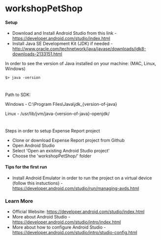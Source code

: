 # workshopPetShop
#### Setup

- Download and Install Android Studio from this link - https://developer.android.com/studio/index.html
- Install Java SE Development Kit (JDK) if needed - http://www.oracle.com/technetwork/java/javase/downloads/jdk8-downloads-2133151.html

In order to see the version of Java installed on your machine: (MAC, Linux, Windows)
```
$> java -version
```

#

Path to SDK:

Windows - C:\Program Files\Java\jdk_{version-of-java}

Linux - /usr/lib/jvm/java-{version-of-java}-openjdk/

#

Steps in order to setup Expense Report project

- Clone or download Expense Report project from Github
- Open Android Studio
- Select 'Open an existing Android Studio project'
- Choose the 'workshopPetShop/' folder

#### Tips for the first run

- Install Android Emulator in order to run the project on a virtual device (follow this instuctions) - https://developer.android.com/studio/run/managing-avds.html

### Learn More

- Official Website: https://developer.android.com/studio/index.html
- More about Android Studio - https://developer.android.com/studio/intro/index.html
- More about how to configure Android Studio - https://developer.android.com/studio/intro/studio-config.html
